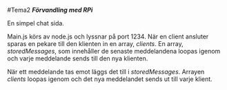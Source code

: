 #Tema2
__*Förvandling med RPi*__

En simpel chat sida. 

Main.js körs av node.js och lyssnar på port 1234. När en client ansluter sparas en pekare till den klienten in en array, *clients*. 
En array, *storedMessages*, som innehåller de senaste meddelandena loopas igenom och varje meddelande sends till den nya klienten.

När ett meddelande tas emot läggs det till i *storedMessages*. Arrayen *clients* loopas igenom och det nya meddelandet sends ut till varje klient.

 
